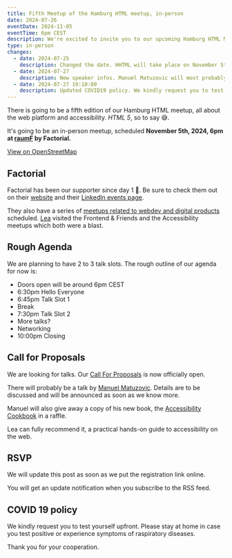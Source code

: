 ```yaml
---
title: Fifth Meetup of the Hamburg HTML meetup, in-person
date: 2024-07-26
eventDate: 2024-11-05
eventTime: 6pm CEST
description: We're excited to invite you to our upcoming Hamburg HTML Meetup, happening in-person at Factorial GmbH
type: in-person
changes:
  - date: 2024-07-25
    description: Changed the date. HHTML will take place on November 5th, 2024
  - date: 2024-07-27
    description: New speaker infos. Manuel Matuzovic will most probably give a talk (to be announced) and you can win a copy of his new Accessibility Cookbook.
  - date: 2024-07-27 19:10:00
    description: Updated COVID19 policy. We kindly request you to test yourself upfront. Thank you for your cooperation.
---
```


There is going to be a fifth edition of our Hamburg HTML meetup, all about the web platform and accessibility.
_HTML 5_, so to say 😅.

It's going to be an in-person meetup, scheduled <strong>November 5th, 2024, 6pm at [raumF](https://raum-f.io/) by Factorial.</strong>

<p><a href="https://www.openstreetmap.org/?mlat=53.54729&mlon=9.92966#map=18/53.54729/9.92966" data-osm-embed-src="https://www.openstreetmap.org/export/embed.html?bbox=9.926635622978212%2C53.54584112637702%2C9.93268668651581%2C53.5487320238824&amp;layer=mapnik&amp;marker=53.54728659981247%2C9.92966115474701" target="_blank" rel="nofollow noindex">View on OpenStreetMap</a></p>

## Factorial

Factorial has been our supporter since day 1 💖. Be sure to check them out on their [website](https://factorial.io) and their [LinkedIn events page](https://www.linkedin.com/company/factorial-io/events/).

They also have a series of [meetups related to webdev and digital products](https://lea.lgbt/@factorial_io@social.factorial.io/112841361957366272) scheduled. [Lea](https://lea.lgbt/@lea) visited the Frontend & Friends and the Accessibility meetups which both were a blast.

## Rough Agenda

We are planning to have 2 to 3 talk slots. The rough outline of our agenda for now is:

- Doors open will be around 6pm CEST
- 6:30pm Hello Everyone
- 6:45pm Talk Slot 1
- Break
- 7:30pm Talk Slot 2
- More talks?
- Networking
- 10:00pm Closing

## Call for Proposals

We are looking for talks. Our [Call For Proposals](https://hhtml.de/call-for-proposals/) is now officially open.

There will probably be a talk by [Manuel Matuzovic](https://front-end.social/@matuzo). Details are to be discussed and will be announced as soon as we know more.

Manuel will also give away a copy of his new book, the [Accessibility Cookbook](https://accessibility-cookbook.com) in a raffle.

Lea can fully recommend it, a practical hands-on guide to accessibility on the web.

## RSVP

We will update this post as soon as we put the registration link online.

You will get an update notification when you subscribe to the RSS feed.

## COVID 19 policy

We kindly request you to test yourself upfront. Please stay at home in case you test positive or experience symptoms of raspiratory diseases.

Thank you for your cooperation.
